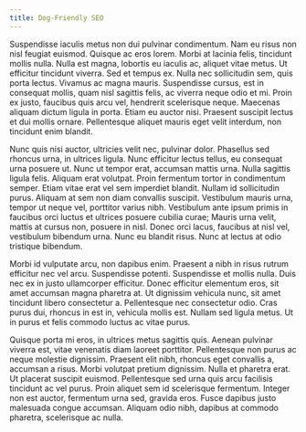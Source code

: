 ```yaml
---
title: Dog-Friendly SEO
---
```


Suspendisse iaculis metus non dui pulvinar condimentum. Nam eu risus non nisl feugiat euismod. Quisque ac eros lorem. Morbi at lacinia felis, tincidunt mollis nulla. Nulla est magna, lobortis eu iaculis ac, aliquet vitae metus. Ut efficitur tincidunt viverra. Sed et tempus ex. Nulla nec sollicitudin sem, quis porta lectus. Vivamus ac magna mauris. Suspendisse cursus, est in consequat mollis, quam nisl sagittis felis, ac viverra neque odio et mi. Proin ex justo, faucibus quis arcu vel, hendrerit scelerisque neque. Maecenas aliquam dictum ligula in porta. Etiam eu auctor nisi. Praesent suscipit lectus et dui mollis ornare. Pellentesque aliquet mauris eget velit interdum, non tincidunt enim blandit.

Nunc quis nisi auctor, ultricies velit nec, pulvinar dolor. Phasellus sed rhoncus urna, in ultrices ligula. Nunc efficitur lectus tellus, eu consequat urna posuere ut. Nunc ut tempor erat, accumsan mattis urna. Nulla sagittis ligula felis. Aliquam erat volutpat. Proin fermentum tortor in condimentum semper. Etiam vitae erat vel sem imperdiet blandit. Nullam id sollicitudin purus. Aliquam at sem non diam convallis suscipit. Vestibulum mauris urna, tempor ut neque vel, porttitor varius nibh. Vestibulum ante ipsum primis in faucibus orci luctus et ultrices posuere cubilia curae; Mauris urna velit, mattis at cursus non, posuere in nisl. Donec orci lacus, faucibus at nisl vel, vestibulum bibendum urna. Nunc eu blandit risus. Nunc at lectus at odio tristique bibendum.

Morbi id vulputate arcu, non dapibus enim. Praesent a nibh in risus rutrum efficitur nec vel arcu. Suspendisse potenti. Suspendisse et mollis nulla. Duis nec ex in justo ullamcorper efficitur. Donec efficitur elementum eros, sit amet accumsan magna pharetra at. Ut dignissim vehicula nunc, sit amet tincidunt libero consectetur a. Pellentesque nec consectetur odio. Cras purus dui, rhoncus in est in, vehicula mollis est. Nullam sed ligula metus. Ut in purus et felis commodo luctus ac vitae purus.

Quisque porta mi eros, in ultrices metus sagittis quis. Aenean pulvinar viverra est, vitae venenatis diam laoreet porttitor. Pellentesque non purus ac neque molestie dignissim. Praesent elit nibh, rhoncus eget convallis a, accumsan a risus. Morbi volutpat pretium dignissim. Nulla et pharetra erat. Ut placerat suscipit euismod. Pellentesque sed urna quis arcu facilisis tincidunt ac vel purus. Proin aliquet sem id scelerisque fermentum. Integer non est auctor, fermentum urna sed, gravida eros. Fusce dapibus justo malesuada congue accumsan. Aliquam odio nibh, dapibus at commodo pharetra, scelerisque ac nulla.

